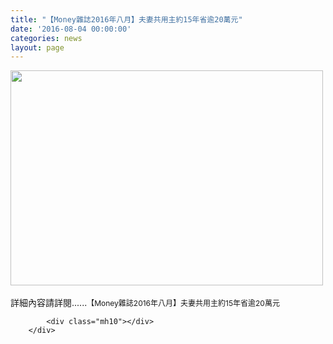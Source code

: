 ```yaml
---
title: "【Money雜誌2016年八月】夫妻共用主約15年省逾20萬元"
date: '2016-08-04 00:00:00'
categories: news
layout: page
---
```


<div class="text">
			<div>
	<img alt="" src="http://lsapp.leishan.com.tw/UserFiles/images/money%E9%9B%9C%E8%AA%8C%E9%9C%B2%E5%87%BA-%E5%A4%AB%E5%A6%BB%E5%85%B1%E7%94%A8%E4%B8%BB%E7%B4%8415%E5%B9%B4%E7%9C%81%E9%80%BE20%E8%90%AC%E5%85%83.jpg" style="width: 500px; height: 344px;"></div>
<div>
	&nbsp;</div>
<div>
	詳細內容請詳閱......<span style="font-size: 9pt;">【Money雜誌2016年八月】夫妻共用主約15年省逾20萬元</span></div>

			<div class="mh10"></div>
		</div>